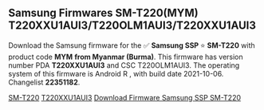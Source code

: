<h2>Samsung Firmwares SM-T220(MYM) T220XXU1AUI3/T220OLM1AUI3/T220XXU1AUI3</h2>
Download the Samsung firmware for the ✅ <strong>Samsung SSP </strong> ⭐ <strong>SM-T220</strong> with product code <strong>MYM</strong> <strong> from Myanmar (Burma)</strong>. This firmware has version number PDA <strong>T220XXU1AUI3</strong> and CSC T220OLM1AUI3. The operating system of this firmware is Android R , with build date 2021-10-06. Changelist <strong>22351182</strong>.


[SM-T220](https://samfirm.shop/samsung/model/SM-T220)
[T220XXU1AUI3](https://samfirm.shop/samsung/pda/T220XXU1AUI3)
[Download Firmware Samsung SSP SM-T220](https://samfirm.shop/samsung/firmware/463463)

